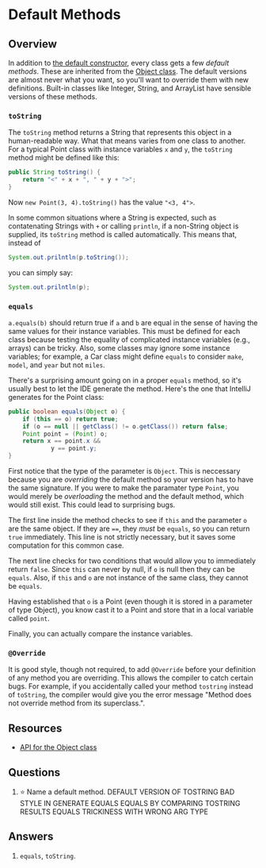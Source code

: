 # Default Methods
## Overview
In addition to [the default constructor](https://github.com/PeterDrake/drakepedia/blob/master/oop/constructors.md#the-default-constructor), every class gets a few *default methods*. These are inherited from the [Object class](https://docs.oracle.com/en/java/javase/11/docs/api/java.base/java/lang/Object.html). The default versions are almost never what you want, so you'll want to override them with new definitions. Built-in classes like Integer, String, and ArrayList have sensible versions of these methods.

### `toString`
The `toString` method returns a String that represents this object in a human-readable way. What that means varies from one class to another. For a typical Point class with instance variables `x` and `y`, the `toString` method might be defined like this:

```java
public String toString() {
    return "<" + x + ", " + y + ">";
}
```

Now `new Point(3, 4).toString()` has the value `"<3, 4">`.

In some common situations where a String is expected, such as contatenating Strings with `+` or calling `println`, if a non-String object is supplied, its `toString` method is called automatically. This means that, instead of

```java
System.out.prilntln(p.toString());
```

you can simply say:

```java
System.out.prilntln(p);
```

### `equals`
`a.equals(b)` should return true if `a` and `b` are equal in the sense of having the same values for their instance variables. This must be defined for each class because testing the equality of complicated instance variables (e.g., arrays) can be tricky. Also, some classes may ignore some instance variables; for example, a Car class might define `equals` to consider `make`, `model`, and `year` but not `miles`.

There's a surprising amount going on in a proper `equals` method, so it's usually best to let the IDE generate the method. Here's the one that IntelliJ generates for the Point class:

```java
public boolean equals(Object o) {
    if (this == o) return true;
    if (o == null || getClass() != o.getClass()) return false;
    Point point = (Point) o;
    return x == point.x &&
            y == point.y;
}
```

First notice that the type of the parameter is `Object`. This is neccessary because you are *overriding* the default method so your version has to have the same signature. If you were to make the paramater type `Point`, you would merely be *overloading* the method and the default method, which would still exist. This could lead to surprising bugs.

The first line inside the method checks to see if `this` and the parameter `o` are the same object. If they are `==`, they *must* be `equals`, so you can return `true` immediately. This line is not strictly necessary, but it saves some computation for this common case.

The next line checks for two conditions that would allow you to immediately return `false`. Since `this` can never by null, if `o` is null then they can be `equals`. Also, if `this` and `o` are not instance of the same class, they cannot be `equals`.

Having established that `o` is a Point (even though it is stored in a parameter of type Object), you know cast it to a Point and store that in a local variable called `point`.

Finally, you can actually compare the instance variables.

### `@Override`
It is good style, though not required, to add `@Override` before your definition of any method you are overriding. This allows the compiler to catch certain bugs. For example, if you accidentally called your method `tostring` instead of `toString`, the compiler would give you the error message "Method does not override method from its superclass.".

## Resources
- [API for the Object class](https://docs.oracle.com/en/java/javase/11/docs/api/java.base/java/lang/Object.html)

## Questions
1. :star: Name a default method.
DEFAULT VERSION OF TOSTRING
BAD STYLE IN GENERATE EQUALS
EQUALS BY COMPARING TOSTRING RESULTS
EQUALS TRICKINESS WITH WRONG ARG TYPE
## Answers
1. `equals`, `toString`.
